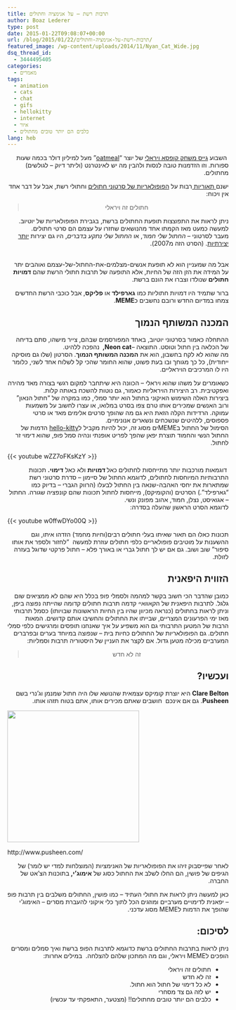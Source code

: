 ```yaml
---
title: תרבות רשת – על אנימציה וחתולים
author: Boaz Lederer
type: post
date: 2015-01-22T09:08:07+00:00
url: /blog/2015/01/22/תרבות-רשת-על-אנימציה-וחתולים/
featured_image: /wp-content/uploads/2014/11/Nyan_Cat_Wide.jpg
dsq_thread_id:
  - 3444495405
categories:
  - מאמרים
tags:
  - animation
  - cats
  - chat
  - gifs
  - hellokitty
  - internet
  - איור
  - כלבים הם יותר טובים מחתולים
lang: heb
---
```

<p dir="rtl" style="text-align: right;">
   השבוע <a title="exploding-kittens" href="https://www.kickstarter.com/projects/elanlee/exploding-kittens" target="_blank">גייס משחק קופסא ויראלי</a> של יוצר &#8220;<a href="http://theoatmeal.com/">oatmeal</a>&#8221; מעל למיליון דולר בכמה שעות ספורות. וזו הזדמנות טובה לנסות ולהבין מה יש לאינטרנט (וליתר דיוק &#8211; לגולשים) מחתולים.
</p>

<p dir="rtl" style="text-align: right;">
  ישנם<a href="http://www.pbs.org/mediashift/2013/05/why-do-cats-dominate-the-internet/"> תאוריות </a>רבות על <a href="http://thetubist.com/the-current-state-of-internet-cat-videos/">הפופולאריות של סרטוני חתולים</a> וחתולי רשת, אבל על דבר אחד אין ויכוח:
</p>

> <p dir="rtl" style="text-align: center;">
>   חתולים זה ויראלי
> </p>

<p dir="rtl" style="text-align: right;">
  ניתן לראות את התפוצצות תופעת החתולים ברשת, בגבירת הפופולאריות של יוטיוב. למעשה כמעט מאז הקמתו אחד מהנושאים שחזרו על עצמם הם סרטי חתולים.<br /> מעבר לסרטוני &#8211;<em> החתול שלי חמוד</em>, או <em>החתול שלי נתקע בדברים</em>, היו גם יצירות <a href="https://www.youtube.com/watch?v=J---aiyznGQ" target="_blank">יותר יצירתיות</a>. (הסרט הזה מ2007).
</p>

<p dir="rtl" style="text-align: right;">
  <br /> אבל מה שמעניין הוא לא תופעת אנשים-מצלמים-את-החתול-של-עצמם ואוהבים יתר על המידה את הזן הזה של החיות, אלא התופעה של תרבות חתולי הרשת שהם <strong>דמויות חתולים</strong> שנולדו וצברו את הונם ברשת.
</p>

<p dir="rtl" style="text-align: right;">
  ברור שתמיד היו דמויות חתוליות כמו <strong>גארפילד</strong> או <strong>פליקס</strong>, אבל כוכבי הרשת החדשים צמחו במדיום החדש ורובם נחשבים כ<strong>MEME</strong>.
</p>

<h2 dir="rtl" style="text-align: right;">
  המכנה המשותף הנמוך
</h2>

<p dir="rtl" style="text-align: right;">
  ההתחלה כאמור בסרטוני יוטיוב, באחד המפורסמים שבהם, צייר מישהו, סתם בדיחה של הכלאה בין חתול וטוסט. התוצאה &#8211;<strong>Neon cat, </strong> נהפכה ללהיט.<br /> מה שהוא לא לקח בחשבון, הוא את <strong>המכנה המשותף הנמוך</strong>. הסרטון (שלו גם מוסיקה ייחודית), כל כך מגוחך ובו בעת פשוט, שהוא החומר שהכי קל לשלוח אחד לשני, כלומר היו לו המרכיבים הויראליים.
</p>

<p dir="rtl" style="text-align: right;">
  כשאומרים על משהו שהוא ויראלי &#8211; הכוונה היא שיתחבר למקום רגשי בצורה מאד מהירה ואפקטיבית. רב היצירות הויראליות כאמור, גם נוטות להשכח באותה קלות.<br /> ביצירות האלה השימוש האיקוני בחתול הוא יותר סמלי, כמו במקרה של &#8220;חתול הנאון&#8221; ורוב האנשים שמכירים אותו טרם צפו בסרט במלואו, או עצרו לחשוב על משמעות עמוקה. הרדידות הקלה הזאת היא גם מה שהופך סרטים אלימים מאד או סרטי פספוסים, ללהיטים שנשכחים ונשארים אנונימיים.<br /> הסימול של החתול בMEMEים מסוג זה, יכול להיות מקביל ל<a href="http://en.wikipedia.org/wiki/Hello_Kitty">hello-kitty</a> הדמות של החתול הנשי והחמוד תוצרת יפאן שהפך לפריט אופנתי ונהיה סמל פופ, שהוא דימוי זר לחתול.
</p>

{{< youtube wZZ7oFKsKzY >}}

<p dir="rtl" style="text-align: right;">
   דוגמאות מורכבות יותר מתייחסות לחתולים כאל<strong> דמויות</strong> ולא כאל <strong>דימוי.</strong> תכונות התרבותיות המיוחסות לחתולים, לדוגמא החתול של סיימון &#8211; סדרת סרטוני רשת שמתארות את יחסי האהבה-שנאה בין החתול לבעלו (הרווק הגברי &#8211; בדיוק כמו &#8220;גארפילד&#8221;.) הסרטים (והקומיקס), מייחסות לחתול תכונות שהם קונפציה שגורה. החתול &#8211; אגואיסט, נצלן, חמוד, אהוב מפונק ונשי.<br /> לדוגמא הסרט הראשון שהעלה בסדרה:
</p>

{{< youtube w0ffwDYo00Q >}}

<p dir="rtl" style="text-align: right;">
  תכונות כאלו הם תאור שאיתו בעלי חתולים רבים(וחיות מחמד) הזדהו איתו, וגם ההשענות על מוטיבים פופולאריים כלפי חתולים עוזרת למעשה  &#8220;לחזור ולספר את אותו סיפור&#8221; שוב ושוב. גם אם יש לך חתול גברי או באורך פלא &#8211; חתול פרקטי שדוגל בעזרה לזולת.
</p>

<h2 dir="rtl" style="text-align: right;">
  הזווית היפאנית
</h2>

<p dir="rtl" style="text-align: right;">
  כמובן שהדבר הכי חשוב בקשר למהמה ולסמלי פופ בכלל היא שהם לא ממציאים שום גלגל. לתרבות היפאנית של ה<em>קאוואיי</em> קדמה תרבות חתולים קדומה שהייתה נפוצה ביפן, וניתן לראות בחתולים (כנראה מכיוון שהיו בין החיות הראשונות שבויותו) כסמל תרבותי מאז ימי הפרעונים המצריים, שבייתו את החתולים והחשיבו אותם קדושים. המאות הרבות של המטען התרבותי גם הוא משפיע על איך שאנחנו תופסים ומרגישים כלפי סמלי חתולים. גם הפופולאריות של החתולים כחיות בית &#8211; שנפוצה במיוחד בערים ובפרברים המערביים מכילה מטען גדול. אם לקצר את העניין של היסטוריה תרבות וסמליות:
</p>

> <p dir="rtl" style="text-align: center;">
>   זה לא חדש
> </p>

<h2 dir="rtl" style="text-align: right;">
  ועכשיו?
</h2>

<p dir="rtl" style="text-align: right;">
  <strong>Clare Belton</strong> היא יוצרת קומיקס עצמאית שהנושא שלו היה חתול שמנמן וג&#8217;נרי בשם <strong>Pusheen</strong>. גם אם אינכם  חושבים שאתם מכירים אותו, אתם בטוח תזהו אותו.
</p>

<div style="width: 310px" class="wp-caption alignright">
  <img class="" src="http://38.media.tumblr.com/e82fbf0a2ecc81af3c82a5d7e0e661ef/tumblr_mkuldeb8EU1qhy6c9o4_400.gif" alt="" width="300" height="300" />

  <p class="wp-caption-text">
    http://www.pusheen.com/
  </p>
</div>

<p dir="rtl" style="text-align: right;">
  לאחר שפייסבוק זיהו את הפופולאריות של האנימציות (המוצלחות למדי יש לומר) של הגיפים של פושין, הם החלו לשלב את החתול כסוג של <strong>אימוג&#8217;י, </strong>בתוכנות הצ&#8217;אט של החברה.
</p>

<p dir="rtl" style="text-align: right;">
  כאן למעשה ניתן לראות את חתולי העתיד &#8211; כמו פושין, החתולים משלבים בין תרבות פופ &#8211; יפאנית לדימויים מערביים ומוזגים הכל לתוך כלי איקוני להעברת מסרים &#8211; האימוג&#8217;י שהופך את הדמות לMEME מסוג עדכני.
</p>

<h2 dir="rtl" style="text-align: right;">
  לסיכום:
</h2>

<p dir="rtl" style="text-align: right;">
  ניתן לראות בתרבות החתולים ברשת כדוגמא לתרבות הפופ ברשת ואיך סמלים ומסרים הופכים לMEME ויראלי, וגם מה המתכון שלהם להצלחה.  במילים אחרות:
</p>

<ul dir="rtl">
  <li style="text-align: right;">
    חתולים זה ויראלי
  </li>
  <li style="text-align: right;">
    זה לא חדש
  </li>
  <li style="text-align: right;">
    לא כל דימוי של חתול הוא חתול.
  </li>
  <li style="text-align: right;">
    יש לזה גם צד מסחרי
  </li>
  <li style="text-align: right;">
    כלבים הם יותר טובים מחתולים!! (מצטער, התאפקתי עד עכשיו)
  </li>
</ul>

&nbsp;

<div class="apester-media" data-media-id="54e3b1db9cf6a70335acc997">
</div>
